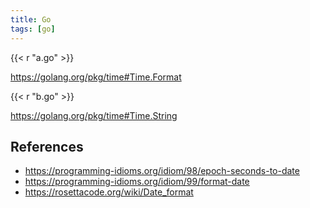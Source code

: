 ```yaml
---
title: Go
tags: [go]
---
```


{{< r "a.go" >}}

<https://golang.org/pkg/time#Time.Format>

{{< r "b.go" >}}

<https://golang.org/pkg/time#Time.String>

## References

- <https://programming-idioms.org/idiom/98/epoch-seconds-to-date>
- <https://programming-idioms.org/idiom/99/format-date>
- <https://rosettacode.org/wiki/Date_format>
